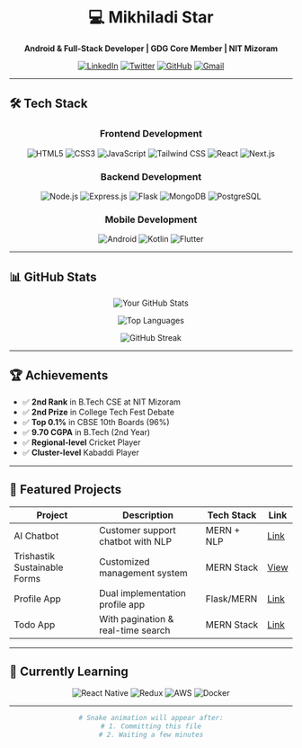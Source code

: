 <div align="center">

# 💻 Mikhiladi Star

**Android & Full-Stack Developer | GDG Core Member | NIT Mizoram**

[![LinkedIn](https://img.shields.io/badge/-LinkedIn-0077B5?style=for-the-badge&logo=linkedin&logoColor=white)](https://www.linkedin.com/in/mrkhiladi123)
[![Twitter](https://img.shields.io/badge/-Twitter-1DA1F2?style=for-the-badge&logo=twitter&logoColor=white)](https://twitter.com/yourhandle)
[![GitHub](https://img.shields.io/badge/-GitHub-181717?style=for-the-badge&logo=github&logoColor=white)](https://github.com/Mikhiladi-star)
[![Gmail](https://img.shields.io/badge/-Gmail-D14836?style=for-the-badge&logo=gmail&logoColor=white)](mailto:bt23cs035@nitmz.ac.in)

</div>

---

## 🛠️ Tech Stack

<div align="center">

### **Frontend Development**
![HTML5](https://img.shields.io/badge/HTML5-E34F26?style=flat-square&logo=html5&logoColor=white)
![CSS3](https://img.shields.io/badge/CSS3-1572B6?style=flat-square&logo=css3&logoColor=white)
![JavaScript](https://img.shields.io/badge/JavaScript-F7DF1E?style=flat-square&logo=javascript&logoColor=black)
![Tailwind CSS](https://img.shields.io/badge/Tailwind_CSS-38B2AC?style=flat-square&logo=tailwind-css&logoColor=white)
![React](https://img.shields.io/badge/React-61DAFB?style=flat-square&logo=react&logoColor=black)
![Next.js](https://img.shields.io/badge/Next.js-000000?style=flat-square&logo=nextdotjs&logoColor=white)

### **Backend Development**
![Node.js](https://img.shields.io/badge/Node.js-339933?style=flat-square&logo=nodedotjs&logoColor=white)
![Express.js](https://img.shields.io/badge/Express.js-000000?style=flat-square&logo=express&logoColor=white)
![Flask](https://img.shields.io/badge/Flask-000000?style=flat-square&logo=flask&logoColor=white)
![MongoDB](https://img.shields.io/badge/MongoDB-47A248?style=flat-square&logo=mongodb&logoColor=white)
![PostgreSQL](https://img.shields.io/badge/PostgreSQL-4169E1?style=flat-square&logo=postgresql&logoColor=white)

### **Mobile Development**
![Android](https://img.shields.io/badge/Android-3DDC84?style=flat-square&logo=android&logoColor=white)
![Kotlin](https://img.shields.io/badge/Kotlin-0095D5?style=flat-square&logo=kotlin&logoColor=white)
![Flutter](https://img.shields.io/badge/Flutter-02569B?style=flat-square&logo=flutter&logoColor=white)

</div>

---

## 📊 GitHub Stats

<div align="center">

![Your GitHub Stats](https://github-readme-stats.vercel.app/api?username=Mikhiladi-star&show_icons=true&count_private=true&theme=radical&hide_border=true&bg_color=0D1117)

![Top Languages](https://github-readme-stats.vercel.app/api/top-langs/?username=Mikhiladi-star&layout=compact&theme=radical&hide_border=true&bg_color=0D1117)

![GitHub Streak](https://github-readme-streak-stats.herokuapp.com/?user=Mikhiladi-star&theme=radical&hide_border=true)

</div>

---

## 🏆 Achievements

- ✅ **2nd Rank** in B.Tech CSE at NIT Mizoram  
- ✅ **2nd Prize** in College Tech Fest Debate  
- ✅ **Top 0.1%** in CBSE 10th Boards (96%)  
- ✅ **9.70 CGPA** in B.Tech (2nd Year)  
- ✅ **Regional-level** Cricket Player  
- ✅ **Cluster-level** Kabaddi Player  

---

## 🚀 Featured Projects

| Project | Description | Tech Stack | Link |
|---------|-------------|------------|------|
| AI Chatbot | Customer support chatbot with NLP | MERN + NLP | [Link](#) |
| Trishastik Sustainable Forms | Customized management system | MERN Stack | [View](https://mrkhiladi.onrender.com/) |
| Profile App | Dual implementation profile app | Flask/MERN | [Link](#) |
| Todo App | With pagination & real-time search | MERN Stack | [Link](#) |

---

## 🌱 Currently Learning

<div align="center">

![React Native](https://img.shields.io/badge/React_Native-20232A?style=for-the-badge&logo=react&logoColor=61DAFB)
![Redux](https://img.shields.io/badge/Redux-593D88?style=for-the-badge&logo=redux&logoColor=white)
![AWS](https://img.shields.io/badge/AWS-232F3E?style=for-the-badge&logo=amazon-aws&logoColor=white)
![Docker](https://img.shields.io/badge/Docker-2496ED?style=for-the-badge&logo=docker&logoColor=white)

</div>

---

<div align="center">

```python
# Snake animation will appear after:
# 1. Committing this file
# 2. Waiting a few minutes
